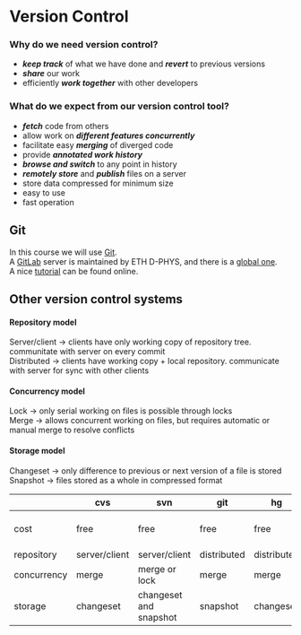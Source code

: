 # Version Control

### Why do we need version control?

* ___keep track___ of what we have done and ___revert___ to previous versions
* ___share___ our work
* efficiently ___work together___ with other developers

### What do we expect from our version control tool?

* ___fetch___ code from others
* allow work on ___different features concurrently___
* facilitate easy ___merging___ of diverged code
* provide ___annotated work history___
* ___browse and switch___ to any point in history
* ___remotely store___ and ___publish___ files on a server
* store data compressed for minimum size
* easy to use
* fast operation

## Git

In this course we will use [Git](https://git-scm.com).<br /> 
A [GitLab](https://gitlab.phys.ethz.ch) server is maintained by ETH D-PHYS, and there is a [global one](https://github.com).<br />
A nice [tutorial](https://www.atlassian.com/git/tutorials/) can be found online.<br />

## Other version control systems

#### Repository model
Server/client -> clients have only working copy of repository tree. communitate with server on every commit<br />
Distributed -> clients have working copy + local repository. communicate with server for sync with other clients<br />

#### Concurrency model
Lock -> only serial working on files is possible through locks<br />
Merge -> allows concurrent working on files, but requires automatic or manual merge to resolve conflicts<br />

#### Storage model
Changeset -> only difference to previous or next version of a file is stored<br />
Snapshot -> files stored as a whole in compressed format<br />


|             | cvs           | svn                    | git         | hg          | perforce                 |
|-------------|---------------|------------------------|-------------|-------------|--------------------------|
| cost        | free          | free                   | free        | free        | free for educational use |
| repository  | server/client | server/client          | distributed | distributed | server/client            |
| concurrency | merge         | merge or lock          | merge       | merge       | merge or lock            |
| storage     | changeset     | changeset and snapshot | snapshot    | changeset   | changeset                |

